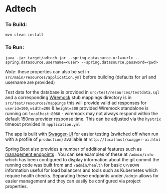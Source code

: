# Adtech

### To Build:
`mvn clean install`

### To Run:
`java -jar target/adtech.jar --spring.datasource.url=<url> --spring.datasource.username=<user> --spring.datasource.password=<pwd>`

*Note*: these properties can also be set in `src/main/resources/application.yml` before building (defaults for url and username are provided)

Test data for the database is provided in `src/test/resources/testdata.sql` and a corresponding [Wiremock](http://wiremock.org/ "Wiremock Homepage") stub mappings directory  is in `src/test/resources/mappings` this will provide valid ad responses for `userid=100`, `width=200` & `height=300` provided Wiremock standalone is running on `localhost:8060` - wiremock may not always respond within the default 150ms provider response time. This can be adjusted via the `hystrix` timeout provided in `application.yml`

The app is built with [Swagger-UI](http://swagger.io/swagger-ui/) for easier testing (switched off when run with a profile of `production`) available at `http://localhost/swagger-ui.html`

Spring Boot also provides a number of additional features such as [management endpoints](http://docs.spring.io/spring-boot/docs/current/reference/html/production-ready-endpoints.html "Spring Documentation") . You can see examples of these at `/admin/info` which has been configured to display information about the git commit the running code was built from and `/admin/health` for basic `UP/DOWN` information useful for load balancers and tools such as Kubernetes which require health checks. Separating these endpoints under `/admin` allows for easier management and they can easily be configured via project properties.
